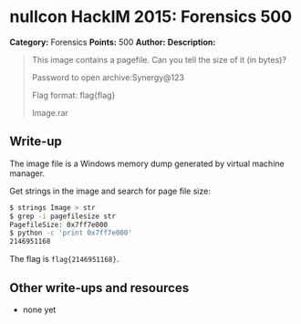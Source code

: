 # nullcon HackIM 2015: Forensics 500

**Category:** Forensics
**Points:** 500
**Author:**
**Description:**

> This image contains a pagefile. Can you tell the size of it (in bytes)? 
>
> Password to open archive:Synergy@123
>
> Flag format: flag{flag}
>
>	Image.rar

## Write-up

The image file is a Windows memory dump generated by virtual machine manager.

Get strings in the image and search for page file size:

~~~bash
$ strings Image > str
$ grep -i pagefilesize str
PagefileSize: 0x7ff7e000
$ python -c 'print 0x7ff7e000'
2146951168
~~~

The flag is `flag{2146951168}`.


## Other write-ups and resources

* none yet
